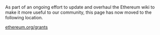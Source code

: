 As part of an ongoing effort to update and overhaul the Ethereum wiki to make it more useful to our community, this page has now moved to the following location.

[ethereum.org/grants](https://ethereum.org/en/community/grants/)